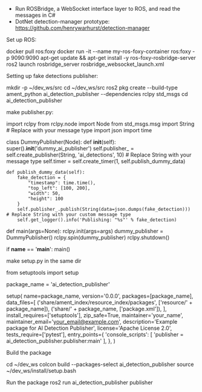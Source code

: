 - Run ROSBridge, a WebSocket interface layer to ROS, and read the messages in C#
- DotNet detection-manager prototype: https://github.com/henrywarhurst/detection-manager

Set up ROS:

docker pull ros:foxy
docker run -it --name my-ros-foxy-container ros:foxy -p 9090:9090
apt-get update && apt-get install -y ros-foxy-rosbridge-server
ros2 launch rosbridge_server rosbridge_websocket_launch.xml

Setting up fake detections publisher:

mkdir -p ~/dev_ws/src
cd ~/dev_ws/src
ros2 pkg create --build-type ament_python ai_detection_publisher --dependencies rclpy std_msgs
cd ai_detection_publisher

make publisher.py:

import rclpy
from rclpy.node import Node
from std_msgs.msg import String  # Replace with your message type
import json
import time

class DummyPublisher(Node):
    def __init__(self):
        super().__init__('dummy_ai_publisher')
        self.publisher_ = self.create_publisher(String, 'ai_detections', 10)  # Replace String with your message type
        self.timer = self.create_timer(1, self.publish_dummy_data)

    def publish_dummy_data(self):
        fake_detection = {
            "timestamp": time.time(),
            "top_left": [100, 200],
            "width": 50,
            "height": 100
        }
        self.publisher_.publish(String(data=json.dumps(fake_detection)))  # Replace String with your custom message type
        self.get_logger().info('Publishing: "%s"' % fake_detection)

def main(args=None):
    rclpy.init(args=args)
    dummy_publisher = DummyPublisher()
    rclpy.spin(dummy_publisher)
    rclpy.shutdown()

if __name__ == '__main__':
    main()

make setup.py in the same dir

from setuptools import setup

package_name = 'ai_detection_publisher'

setup(
    name=package_name,
    version='0.0.0',
    packages=[package_name],
    data_files=[
        ('share/ament_index/resource_index/packages',
            ['resource/' + package_name]),
        ('share/' + package_name, ['package.xml']),
    ],
    install_requires=['setuptools'],
    zip_safe=True,
    maintainer='your_name',
    maintainer_email='your_email@example.com',
    description='Example package for AI Detection Publisher',
    license='Apache License 2.0',
    tests_require=['pytest'],
    entry_points={
        'console_scripts': [
            'publisher = ai_detection_publisher.publisher:main'
        ],
    },
)

Build the package

cd ~/dev_ws
colcon build --packages-select ai_detection_publisher
source ~/dev_ws/install/setup.bash

Run the package
ros2 run ai_detection_publisher publisher

